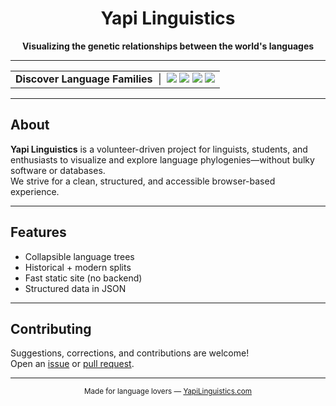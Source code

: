 

<h1 align="center">Yapi Linguistics</h1>
<p align="center"><b>Visualizing the genetic relationships between the world's languages</b></p>

---

<div align="center">

  <!-- Navigation Bar Style -->
  <table>
    <tr>
      <td align="center" width="100%">
        <b>Discover Language Families</b>
        &nbsp;|&nbsp;
        <a href="https://yapilinguistics.com/Sino-Tibetan/"><img src="https://img.shields.io/badge/Sino--Tibetan-blue?style=for-the-badge"></a>
        <a href="https://www.yapilinguistics.com/Indo-European/"><img src="https://img.shields.io/badge/Indo--European-green?style=for-the-badge"></a>
        <a href="https://www.yapilinguistics.com/Japonic/"><img src="https://img.shields.io/badge/Japonic-orange?style=for-the-badge"></a>
        <img src="https://img.shields.io/badge/More%20Coming-Soon-yellow?style=for-the-badge">
      </td>
    </tr>
  </table>

</div>

---

## About

**Yapi Linguistics** is a volunteer-driven project for linguists, students, and enthusiasts to visualize and explore language phylogenies—without bulky software or databases.  
We strive for a clean, structured, and accessible browser-based experience.

---

## Features

-  Collapsible language trees
-  Historical + modern splits
-  Fast static site (no backend)
-  Structured data in JSON

---

## Contributing

Suggestions, corrections, and contributions are welcome!  
Open an [issue](https://github.com/teydrin/YapiLinguistics/issues) or [pull request](https://github.com/teydrin/YapiLinguistics/pulls).

---

<div align="center">
  <sub>
    Made for language lovers — <a href="https://yapilinguistics.com">YapiLinguistics.com</a>
  </sub>
</div>







